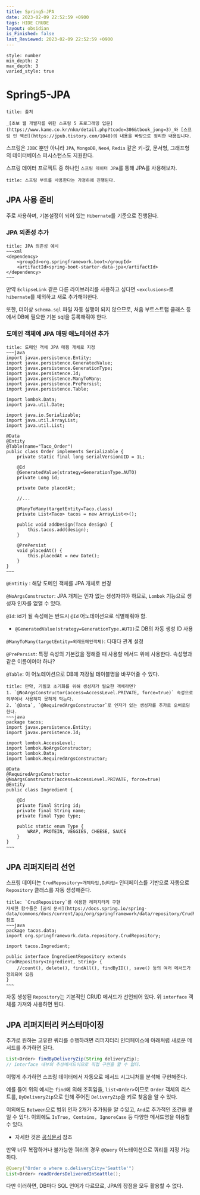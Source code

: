 ```yaml
---
title: Spring5-JPA
date: 2023-02-09 22:52:59 +0900
tags: HIDE CRUDE 
layout: obsidian
is_Finished: false
last_Reviewed: 2023-02-09 22:52:59 +0900
---
```


```toc
style: number
min_depth: 2
max_depth: 3
varied_style: true
```

# Spring5-JPA

```ad-quote
title: 출처

_[초보 웹 개발자를 위한 스프링 5 프로그래밍 입문](https://www.kame.co.kr/nkm/detail.php?tcode=306&tbook_jong=3)_와 [스프링 인 액션](https://jpub.tistory.com/1040)의 내용을 바탕으로 정리한 내용입니다.
```

스프링은 `JDBC` 뿐만 아니라 `JPA`, `MongoDB`, `Neo4`, `Redis` 같은 키-값, 문서형, 그래프형의 데이터베이스 퍼시스턴스도 지원한다.

스프링 데이터 프로젝트 중 하나인 `스프링 데이터 JPA`를 통해 JPA를 사용해보자.

```ad-warning
title: 스프링 부트를 사용한다는 가정하에 진행된다.
```

## JPA 사용 준비
주로 사용하며, 기본설정이 되어 있는 `Hibernate`를 기준으로 진행된다.
### JPA 의존성 추가
```ad-note
title: JPA 의존성 예시
~~~xml
<dependency>
	<groupId>org.springframework.boot</groupId>
	<artifactId>spring-boot-starter-data-jpa</artifactId>
</dependency>
~~~
```
만약 `EclipseLink` 같은 다른 라이브러리를 사용하고 싶다면 `<exclusions>`로 `hibernate`를 제외하고 새로 추가해야한다.

또한, 더이상 `schema.sql` 파일 자동 실행이 되지 않으므로, 처음 부트스트랩 클래스 등에서 DB에 필요한 기본 sql을 등록해줘야 한다.

### 도메인 객체에 JPA 매핑 애노테이션 추가

```ad-example
title: 도매인 객체 JPA 매핑 개체로 지정
~~~java
import javax.persistence.Entity;
import javax.persistence.GeneratedValue;
import javax.persistence.GenerationType;
import javax.persistence.Id;
import javax.persistence.ManyToMany;
import javax.persistence.PrePersist;
import javax.persistence.Table;
  
import lombok.Data;
import java.util.Date; 

import java.io.Serializable;
import java.util.ArrayList;
import java.util.List;

@Data
@Entity
@Table(name="Taco_Order")
public class Order implements Serializable {
    private static final long serialVersionUID = 1L;
    
    @Id
    @GeneratedValue(strategy=GenerationType.AUTO)
    private Long id;

    private Date placedAt;

	//...

    @ManyToMany(targetEntity=Taco.class)
	private List<Taco> tacos = new ArrayList<>();

    public void addDesign(Taco design) {
        this.tacos.add(design);
    }
    
    @PrePersist
    void placedAt() {
        this.placedAt = new Date();
    }
}
~~~
```

`@Entitiy` : 해당 도메인 객체를 JPA 개체로 변경

`@NoArgsConstructor`: JPA 개체는 인자 없는 생성자여야 하므로, `Lombok` 기능으로 생성자 인자를 없앨 수 있다.

`@Id`: id가 될 속성에는 반드시 `@Id` 어노테이션으로 식별해줘야 함.
- `@GeneratedValue(strategy=GenerationType.AUTO)`로 DB의 자동 생성 ID 사용

`@ManyToMany(targetEntity=외래도메인객체)`:  다대다 관계 설정 

`@PrePersist`:  특정 속성의 기본값을 정해줄 때 사용할 메서드 위에 사용한다. 속성명과 같은 이름이어야 하나?

`@Table`: 이 어노테이션으로 DB에 저장될 테이블명을 바꾸어줄 수 있다.

```ad-note
title: 만약, 기필코 초기화를 위해 생성자가 필요한 객체라면?
1. `@NoArgsConstructor(access=AccessLevel.PRIVATE, force=true)` 속성으로 외부에서 사용하지 못하게 막는다.
2. `@Data`, `@RequiredArgsConstructor`로 인자가 있는 생성자를 추가로 오버로딩한다.
~~~java
package tacos;
import javax.persistence.Entity;
import javax.persistence.Id;

import lombok.AccessLevel;
import lombok.NoArgsConstructor;
import lombok.Data;
import lombok.RequiredArgsConstructor;

@Data
@RequiredArgsConstructor
@NoArgsConstructor(access=AccessLevel.PRIVATE, force=true)
@Entity
public class Ingredient {

    @Id
    private final String id;
    private final String name;
    private final Type type;
    
    public static enum Type {
        WRAP, PROTEIN, VEGGIES, CHEESE, SAUCE
    }
}
~~~
```

## JPA 리퍼지터리 선언

스프링 데이터는 `CrudRepository<개체타입,Id타입>` 인터페이스를 기반으로 자동으로 `Repository` 클래스를 자동 생성해준다.
```ad-example
title: `CrudRepository`를 이용한 레퍼지터리 구현
자세한 함수들은 [공식 문서](https://docs.spring.io/spring-data/commons/docs/current/api/org/springframework/data/repository/CrudRepository.html) 참조
~~~java
package tacos.data;
import org.springframework.data.repository.CrudRepository;

import tacos.Ingredient;

public interface IngredientRepository extends CrudRepository<Ingredient, String> {
	//count(), delete(), findAll(), findByID(), save() 등의 여러 메서드가 정의되어 있음
}
~~~
```

자동 생성된 `Repository`는 기본적인 CRUD 메서드가 선언되어 있다.
위 `interface` 객체를 가져와 사용하면 된다.

## JPA 리퍼지터리 커스터마이징
추가로 원하는 고유한 쿼리를 수행하려면 리퍼지터리 인터페이스에 아래처럼 새로운 메서드를 추가하면 된다.

```java
List<Order> findByDeliveryZip(String deliveryZip);
// interface 내부의 추상메서드이므로 직접 구현을 할 수 없다.
```

이렇게 추가하면 스프링 데이터에서 자동으로 메서드 시그니처를 분석해 구현해준다.

예를 들어 위의 예시는 `find`에 의해 조회임을, `list<Order>`이므로 `Order` 객체의 리스트를, `ByDeliveryZip`으로 인해 주어진 `DeliveryZip`을 키로 찾음을 알 수 있다.

이외에도 `Between`으로 범위 인자 2개가 추가됨을 알 수있고, `And`로 추가적인 조건을 붙일 수 있다.
이외에도 `IsTrue, Contains, IgnoreCase` 등 다양한 메서드명을 이용할 수 있다.
- 자세한 것은 [공식문서](https://docs.spring.io/spring-data/jpa/docs/current/reference/html/) 참조

만약 너무 복잡하거나 불가능한 쿼리의 경우 `@Query` 어노테이션으로 쿼리를 지정 가능하다.
```java
@Query("Order o where o.deliveryCity='Seattle'")
List<Order> readOrdersDeliveredInSeattle();
```
다만 이러하면, DB마다 SQL 언어가 다르므로, JPA의 장점을 모두 활용할 수 없다.

